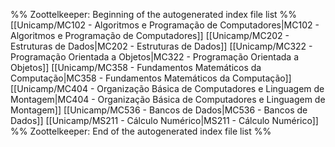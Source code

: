 %% Zoottelkeeper: Beginning of the autogenerated index file list  %%
 [[Unicamp/MC102 - Algoritmos e Programação de Computadores|MC102 - Algoritmos e Programação de Computadores]]
 [[Unicamp/MC202 - Estruturas de Dados|MC202 - Estruturas de Dados]]
 [[Unicamp/MC322 - Programação Orientada a Objetos|MC322 - Programação Orientada a Objetos]]
 [[Unicamp/MC358 - Fundamentos Matemáticos da Computação|MC358 - Fundamentos Matemáticos da Computação]]
 [[Unicamp/MC404 - Organização Básica de Computadores e Linguagem de Montagem|MC404 - Organização Básica de Computadores e Linguagem de Montagem]]
 [[Unicamp/MC536 - Bancos de Dados|MC536 - Bancos de Dados]]
 [[Unicamp/MS211 - Cálculo Numérico|MS211 - Cálculo Numérico]]
%% Zoottelkeeper: End of the autogenerated index file list  %%

